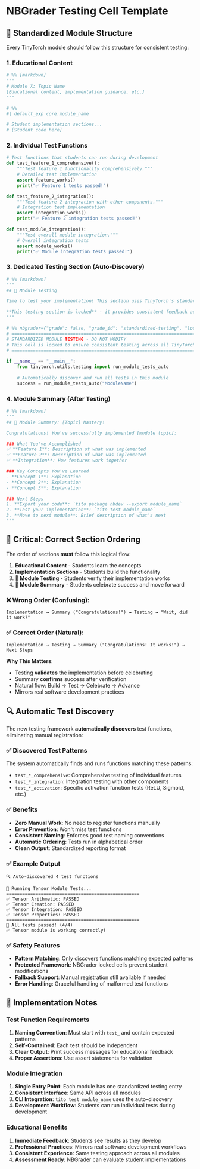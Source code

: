 # NBGrader Testing Cell Template

## 🎯 Standardized Module Structure

Every TinyTorch module should follow this structure for consistent testing:

### 1. Educational Content
```python
# %% [markdown]
"""
# Module X: Topic Name
[Educational content, implementation guidance, etc.]
"""

# %%
#| default_exp core.module_name

# Student implementation sections...
# [Student code here]
```

### 2. Individual Test Functions
```python
# Test functions that students can run during development
def test_feature_1_comprehensive():
    """Test feature 1 functionality comprehensively."""
    # Detailed test implementation
    assert feature_works()
    print("✅ Feature 1 tests passed!")

def test_feature_2_integration():
    """Test feature 2 integration with other components."""
    # Integration test implementation
    assert integration_works()
    print("✅ Feature 2 integration tests passed!")

def test_module_integration():
    """Test overall module integration."""
    # Overall integration tests
    assert module_works()
    print("✅ Module integration tests passed!")
```

### 3. Dedicated Testing Section (Auto-Discovery)
```python
# %% [markdown]
"""
## 🧪 Module Testing

Time to test your implementation! This section uses TinyTorch's standardized testing framework with **automatic test discovery**.

**This testing section is locked** - it provides consistent feedback across all modules and cannot be modified.
"""

# %% nbgrader={"grade": false, "grade_id": "standardized-testing", "locked": true, "schema_version": 3, "solution": false, "task": false}
# =============================================================================
# STANDARDIZED MODULE TESTING - DO NOT MODIFY
# This cell is locked to ensure consistent testing across all TinyTorch modules
# =============================================================================

if __name__ == "__main__":
    from tinytorch.utils.testing import run_module_tests_auto
    
    # Automatically discover and run all tests in this module
    success = run_module_tests_auto("ModuleName")
```

### 4. Module Summary (After Testing)
```python
# %% [markdown]
"""
## 🎯 Module Summary: [Topic] Mastery!

Congratulations! You've successfully implemented [module topic]:

### What You've Accomplished
✅ **Feature 1**: Description of what was implemented
✅ **Feature 2**: Description of what was implemented
✅ **Integration**: How features work together

### Key Concepts You've Learned
- **Concept 1**: Explanation
- **Concept 2**: Explanation
- **Concept 3**: Explanation

### Next Steps
1. **Export your code**: `tito package nbdev --export module_name`
2. **Test your implementation**: `tito test module_name`
3. **Move to next module**: Brief description of what's next
"""
```

## 🎯 **Critical: Correct Section Ordering**

The order of sections **must** follow this logical flow:

1. **Educational Content** - Students learn the concepts
2. **Implementation Sections** - Students build the functionality
3. **🧪 Module Testing** - Students verify their implementation works
4. **🎯 Module Summary** - Students celebrate success and move forward

### ❌ **Wrong Order (Confusing)**:
```
Implementation → Summary ("Congratulations!") → Testing → "Wait, did it work?"
```

### ✅ **Correct Order (Natural)**:
```
Implementation → Testing → Summary ("Congratulations! It works!") → Next Steps
```

**Why This Matters**: 
- Testing **validates** the implementation before celebrating
- Summary **confirms** success after verification
- Natural flow: Build → Test → Celebrate → Advance
- Mirrors real software development practices

## 🔍 Automatic Test Discovery

The new testing framework **automatically discovers** test functions, eliminating manual registration:

### ✅ **Discovered Test Patterns**
The system automatically finds and runs functions matching these patterns:
- `test_*_comprehensive`: Comprehensive testing of individual features
- `test_*_integration`: Integration testing with other components
- `test_*_activation`: Specific activation function tests (ReLU, Sigmoid, etc.)

### ✅ **Benefits**
- **Zero Manual Work**: No need to register functions manually
- **Error Prevention**: Won't miss test functions
- **Consistent Naming**: Enforces good test naming conventions
- **Automatic Ordering**: Tests run in alphabetical order
- **Clean Output**: Standardized reporting format

### ✅ **Example Output**
```
🔍 Auto-discovered 4 test functions

🧪 Running Tensor Module Tests...
==================================================
✅ Tensor Arithmetic: PASSED
✅ Tensor Creation: PASSED
✅ Tensor Integration: PASSED
✅ Tensor Properties: PASSED
==================================================
🎉 All tests passed! (4/4)
✅ Tensor module is working correctly!
```

### ✅ **Safety Features**
- **Pattern Matching**: Only discovers functions matching expected patterns
- **Protected Framework**: NBGrader locked cells prevent student modifications
- **Fallback Support**: Manual registration still available if needed
- **Error Handling**: Graceful handling of malformed test functions

## 📝 Implementation Notes

### Test Function Requirements
1. **Naming Convention**: Must start with `test_` and contain expected patterns
2. **Self-Contained**: Each test should be independent
3. **Clear Output**: Print success messages for educational feedback
4. **Proper Assertions**: Use assert statements for validation

### Module Integration
1. **Single Entry Point**: Each module has one standardized testing entry
2. **Consistent Interface**: Same API across all modules
3. **CLI Integration**: `tito test module_name` uses the auto-discovery
4. **Development Workflow**: Students can run individual tests during development

### Educational Benefits
1. **Immediate Feedback**: Students see results as they develop
2. **Professional Practices**: Mirrors real software development workflows
3. **Consistent Experience**: Same testing approach across all modules
4. **Assessment Ready**: NBGrader can evaluate student implementations 